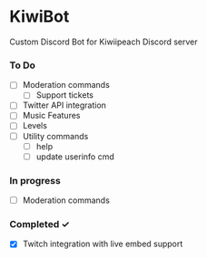 # KiwiBot
Custom Discord Bot for Kiwiipeach Discord server

### To Do
- [ ] Moderation commands
  - [ ] Support tickets
- [ ] Twitter API integration
- [ ] Music Features
- [ ] Levels
- [ ] Utility commands
  - [ ] help 
  - [ ] update userinfo cmd

### In progress
- [ ] Moderation commands  

### Completed ✓
- [x] Twitch integration with live embed support 
